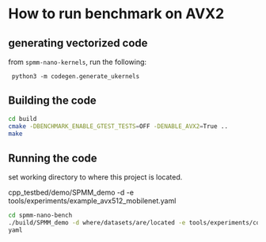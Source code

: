# How to run benchmark on AVX2

## generating vectorized code
from `spmm-nano-kernels`, run the following:
```
 python3 -m codegen.generate_ukernels
```

## Building the code
```bash
cd build
cmake -DBENCHMARK_ENABLE_GTEST_TESTS=OFF -DENABLE_AVX2=True .. 
make 
```

## Running the code
set working directory to where this project is located. 

cpp_testbed/demo/SPMM_demo -d <path to datasets> -e 
tools/experiments/example_avx512_mobilenet.yaml

```bash
cd spmm-nano-bench
./build/SPMM_demo -d where/datasets/are/located -e tools/experiments/config.
yaml 
```
